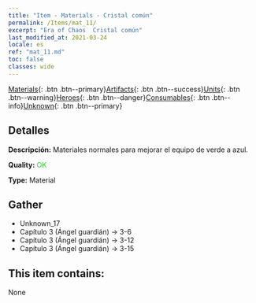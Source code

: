 ```yaml
---
title: "Item - Materials - Cristal común"
permalink: /Items/mat_11/
excerpt: "Era of Chaos  Cristal común"
last_modified_at: 2021-03-24
locale: es
ref: "mat_11.md"
toc: false
classes: wide
---
```

 [Materials](/es/Items/){: .btn .btn--primary}[Artifacts](/es/Items/Artifacts/){: .btn .btn--success}[Units](/es/Items/Units/){: .btn .btn--warning}[Heroes](/es/Items/Heroes/){: .btn .btn--danger}[Consumables](/es/Items/Consumables/){: .btn .btn--info}[Unknown](/es/Items/Unknown/){: .btn .btn--primary}

## Detalles
 **Descripción:** Materiales normales para mejorar el equipo de verde a azul.

 **Quality:** <span style="color: #32CD32">OK</span>

 **Type:** Material

## Gather

*    Unknown_17 
*    Capítulo 3 (Ángel guardián) -> 3-6 
*    Capítulo 3 (Ángel guardián) -> 3-12 
*    Capítulo 3 (Ángel guardián) -> 3-15 

## This item contains:

  None


